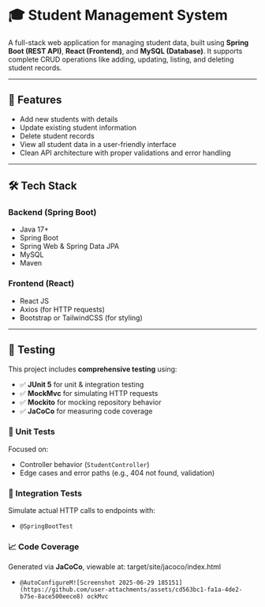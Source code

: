 # 🎓 Student Management System

A full-stack web application for managing student data, built using **Spring Boot (REST API)**, **React (Frontend)**, and **MySQL (Database)**. It supports complete CRUD operations like adding, updating, listing, and deleting student records.

---

## 🚀 Features

- Add new students with details
- Update existing student information
- Delete student records
- View all student data in a user-friendly interface
- Clean API architecture with proper validations and error handling

---

## 🛠 Tech Stack

### Backend (Spring Boot)
- Java 17+
- Spring Boot
- Spring Web & Spring Data JPA
- MySQL
- Maven

### Frontend (React)
- React JS
- Axios (for HTTP requests)
- Bootstrap or TailwindCSS (for styling)

---
## 🧪 Testing

This project includes **comprehensive testing** using:

- ✅ **JUnit 5** for unit & integration testing  
- ✅ **MockMvc** for simulating HTTP requests  
- ✅ **Mockito** for mocking repository behavior  
- ✅ **JaCoCo** for measuring code coverage  

### 🧩 Unit Tests
Focused on:
- Controller behavior (`StudentController`)
- Edge cases and error paths (e.g., 404 not found, validation)

### 🔗 Integration Tests
Simulate actual HTTP calls to endpoints with:
- `@SpringBootTest`


### 📈 Code Coverage
Generated via **JaCoCo**, viewable at:
target/site/jacoco/index.html

- `@AutoConfigureM![Screenshot 2025-06-29 185151](https://github.com/user-attachments/assets/cd563bc1-fa1a-4de2-b75e-8ace500eece8)
ockMvc`

